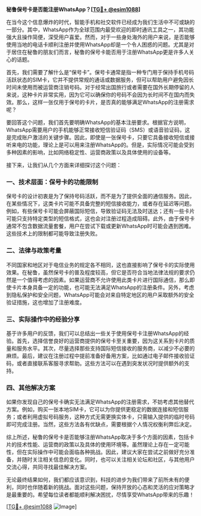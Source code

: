 **秘鲁保号卡是否能注册WhatsApp？[[TG💪+ @esim1088](https://t.me/s/esim1088)]**

在当今这个信息爆炸的时代，智能手机和社交软件已经成为我们生活中不可或缺的一部分。其中，WhatsApp作为全球范围内最受欢迎的即时通讯工具之一，其功能强大且操作简便，深受用户喜爱。然而，对于一些身处海外的用户来说，是否能够使用当地的电话卡顺利注册并使用WhatsApp却是一个令人困惑的问题。尤其是对于居住在秘鲁的朋友们而言，秘鲁的保号卡能否用于注册WhatsApp更是许多人关心的话题。

首先，我们需要了解什么是“保号卡”。保号卡通常是指一种专门用于保持手机号码活跃状态的SIM卡，它并不提供常规的通话或数据服务，但可以帮助用户避免因长时间未使用而被运营商注销号码。对于经常出国旅行或者需要在国外长期停留的人来说，这种卡片非常实用，因为它可以确保你的号码不会因为长时间不在国内而失效。那么，这样一张仅用于保号的卡片，是否真的能够满足WhatsApp的注册需求呢？

要回答这个问题，我们首先要明确WhatsApp的基本注册要求。根据官方说明，WhatsApp需要用户的手机能够正常接收短信验证码（SMS）或语音验证码，这是完成账户激活的关键步骤。因此，即使是一张保号卡，只要它具备接收短信或接听来电的功能，理论上是可以用来注册WhatsApp的。但是，实际情况可能会受到多种因素的影响，比如网络稳定性、运营商政策以及具体使用的设备等。

接下来，让我们从几个方面来详细探讨这个问题：

### **一、技术层面：保号卡的功能限制**
保号卡的设计初衷是为了保持号码活跃，而不是为了提供全面的通信服务。因此，在某些情况下，这类卡片可能不具备完整的短信接收能力，或者存在延迟等问题。例如，有些保号卡可能会屏蔽国际短信，导致验证码无法及时送达；还有一些卡片可能只支持特定类型的短信格式，这也会对注册过程造成阻碍。此外，由于保号卡通常不包含数据流量套餐，用户在尝试下载或更新WhatsApp时可能会遇到困难。这些技术上的限制都可能导致注册失败。

### **二、法律与政策考量**
不同国家和地区对于电信业务的规定各不相同，这也直接影响了保号卡的实际使用效果。在秘鲁，虽然保号卡的普及程度较高，但它是否符合当地法律法规的要求仍然是一个值得考虑的因素。如果运营商不允许使用此类卡片进行国际通信，那么即使卡片本身具备一定的功能，也可能无法满足WhatsApp的注册条件。另外，考虑到隐私保护和安全问题，WhatsApp可能会对来自特定地区的用户采取额外的安全验证措施，这也增加了注册难度。

### **三、实际操作中的经验分享**
基于许多用户的反馈，我们可以总结出一些关于使用保号卡注册WhatsApp的经验。首先，选择信誉良好的运营商提供的保号卡至关重要，因为这关系到卡片的质量和服务水平。其次，尽量选择那些支持国际短信接收的服务商，以减少不必要的麻烦。最后，建议在注册过程中提前准备好备用方案，比如通过电子邮件接收验证码，或者直接联系客服寻求帮助。这些方法可以在遇到突发状况时提供额外的支持。

### **四、其他解决方案**
如果你发现自己的保号卡确实无法满足WhatsApp的注册需求，不妨考虑其他替代方案。例如，购买一张本地SIM卡，它可以为你提供更稳定的数据连接和短信服务；或者利用虚拟号码服务，这种方式无需更换实体卡，只需输入提供的临时号码即可完成注册。当然，这些方法各有优缺点，需要根据个人情况权衡利弊后决定。

综上所述，秘鲁的保号卡是否能够注册WhatsApp取决于多个方面的因素，包括卡片的技术性能、运营商的政策以及具体的使用环境等。虽然理论上存在一定可能性，但在实际操作中可能会面临各种挑战。因此，建议大家在尝试之前做好充分准备，并随时关注相关信息的变化。同时，也可以关注相关论坛和社区，与其他用户交流心得，共同寻找最佳解决方案。

无论最终结果如何，我们都应该意识到，科技的进步为我们带来了前所未有的便利，同时也伴随着新的挑战。面对这些问题，保持开放的心态和灵活的应对策略才是最重要的。希望每位读者都能顺利解决困扰，尽情享受WhatsApp带来的乐趣！

[[TG💪+ @esim1088](https://t.me/s/esim1088) ![Image](https://i.postimg.cc/4NQfJmqS/Snipaste-2025-05-13-00-14-12.png)]